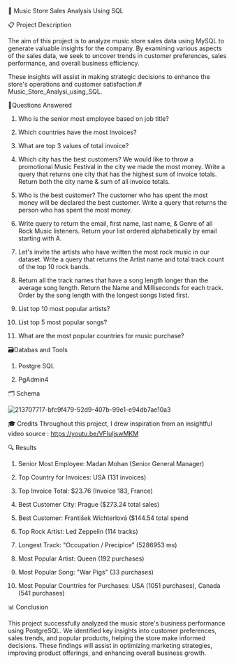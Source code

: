 🎵 Music Store Sales Analysis Using SQL


📋 Project Description

The aim of this project is to analyze music store sales data using MySQL to generate valuable insights for the company. By examining various aspects of the sales data, we seek to uncover trends in customer preferences, sales performance, and overall business efficiency.

These insights will assist in making strategic decisions to enhance the store's operations and customer satisfaction.# Music_Store_Analysi_using_SQL.


🎯Questions Answered 

1. Who is the senior most employee based on job title?
   
2. Which countries have the most Invoices?
   
3. What are top 3 values of total invoice?
   
4. Which city has the best customers? We would like to throw a promotional Music Festival in the city we made the most money. Write a query that returns one city that has the highest sum of invoice totals. Return both the city name & sum of all invoice totals.

5. Who is the best customer? The customer who has spent the most money will be declared the best customer. Write a query that returns the person who has spent the most money.

6. Write query to return the email, first name, last name, & Genre of all Rock Music listeners. Return your list ordered alphabetically by email starting with A.

7. Let's invite the artists who have written the most rock music in our dataset. Write a query that returns the Artist name and total track count of the top 10 rock bands. 

8. Return all the track names that have a song length longer than the average song length. Return the Name and Milliseconds for each track. Order by the song length with the longest songs listed first.

9. List top 10 most popular artists?

10. List top 5 most popular songs?

11. What are the most popular countries  for music purchase?
    


🗃️Databas and Tools

1. Postgre SQL

2. PgAdmin4


🗂️ Schema


![213707717-bfc9f479-52d9-407b-99e1-e94db7ae10a3](https://github.com/user-attachments/assets/c067d1a2-369c-4e3f-9d19-95a02bf1db41)




🎓 Credits
Throughout this project, I drew inspiration from an insightful video source : https://youtu.be/VFIuIjswMKM


🔍 Results 

1. Senior Most Employee: Madan Mohan (Senior General Manager)
   
2. Top Country for Invoices: USA (131 invoices)
   
3. Top Invoice Total: $23.76 (Invoice 183, France)
   
4. Best Customer City: Prague ($273.24 total sales)
   
5. Best Customer: František Wichterlová ($144.54 total spend
  
6. Top Rock Artist: Led Zeppelin (114 tracks)
    
7. Longest Track: "Occupation / Precipice" (5286953 ms)
    
8. Most Popular Artist: Queen (192 purchases)
    
9. Most Popular Song: "War Pigs" (33 purchases)
    
10. Most Popular Countries for Purchases: USA (1051 purchases), Canada (541 purchases)


📊 Conclusion

This project successfully analyzed the music store's business performance using PostgreSQL. We identified key insights into customer preferences, sales trends, and popular products, helping the store make 
 informed decisions. These findings will assist in optimizing marketing strategies, improving product offerings, and enhancing overall business growth.
    
